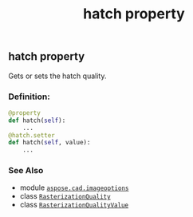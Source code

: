 ﻿---
title: hatch property
second_title: Aspose.CAD for Python via .NET API References
description: 
type: docs
weight: 40
url: /python-net/aspose.cad.imageoptions/rasterizationquality/hatch/
is_root: false
---

## hatch property


Gets or sets the hatch quality.
### Definition:
```python
@property
def hatch(self):
    ...
@hatch.setter
def hatch(self, value):
    ...
```

### See Also
* module [`aspose.cad.imageoptions`](../../)
* class [`RasterizationQuality`](/cad/python-net/aspose.cad.imageoptions/rasterizationquality)
* class [`RasterizationQualityValue`](/cad/python-net/aspose.cad.imageoptions/rasterizationqualityvalue)
